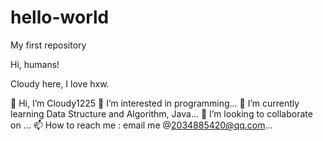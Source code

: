 # hello-world
My first repository

Hi, humans!

Cloudy here, I love hxw.

👋 Hi, I’m Cloudy1225
👀 I’m interested in programming...
🌱 I’m currently learning Data Structure and Algorithm, Java...
💞️ I’m looking to collaborate on ...
📫 How to reach me : email me @2034885420@qq.com...
